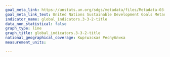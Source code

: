```yaml
---
goal_meta_link: https://unstats.un.org/sdgs/metadata/files/Metadata-03-03-02.pdf
goal_meta_link_text: United Nations Sustainable Development Goals Metadata (PDF 61 KB)
indicator_name: global_indicators.3-3-2-title
data_non_statistical: false
graph_type: line
graph_title: global_indicators.3-3-2-title
national_geographical_coverage: Кыргызская Республика
measurement_units: 

---
```

